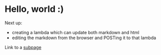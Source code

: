 # Hello, world :)

Next up:

* creating a lambda which can update both markdown and html
* editing the markdown from the browser and POSTing it to that lambda

Link to a [subpage](sub_page.html)
